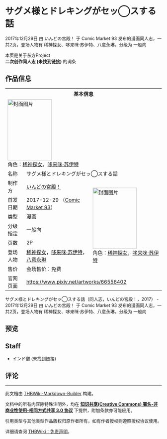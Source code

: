 # サグメ様とドレキングがセッ◯スする話

<!-- source html: G:\repos\THBWiki-Markdown-Builder\THBWikiMarkdown\Temp\main\4\41\ns0%3A%E3%82%B5%E3%82%B0%E3%83%A1%E6%A7%98%E3%81%A8%E3%83%89%E3%83%AC%E3%82%AD%E3%83%B3%E3%82%B0%E3%81%8C%E3%82%BB%E3%83%83%E2%97%AF%E3%82%B9%E3%81%99%E3%82%8B%E8%A9%B1.html -->

2017年12月29日 由 いんどの宮殿！ 于 Comic Market 93 发布的漫画同人志，一共2页，登场人物有 稀神探女、哆来咪·苏伊特、八意永琳，分级为 一般向

本页是关于东方Project  
 **二次创作同人志 (未找到链接)** 的词条
## 作品信息

<table><tbody><tr><th colspan="3">基本信息</th></tr><tr><td class="cover-artwork-mobile" colspan="2"><a href="./文件-サグメ様とドレキングがセッ◯スする話封面.jpg.md" class="image" title="封面图片"><img alt="封面图片" src="https://upload.thwiki.cc/thumb/9/9e/%E3%82%B5%E3%82%B0%E3%83%A1%E6%A7%98%E3%81%A8%E3%83%89%E3%83%AC%E3%82%AD%E3%83%B3%E3%82%B0%E3%81%8C%E3%82%BB%E3%83%83%E2%97%AF%E3%82%B9%E3%81%99%E3%82%8B%E8%A9%B1%E5%B0%81%E9%9D%A2.jpg/141px-%E3%82%B5%E3%82%B0%E3%83%A1%E6%A7%98%E3%81%A8%E3%83%89%E3%83%AC%E3%82%AD%E3%83%B3%E3%82%B0%E3%81%8C%E3%82%BB%E3%83%83%E2%97%AF%E3%82%B9%E3%81%99%E3%82%8B%E8%A9%B1%E5%B0%81%E9%9D%A2.jpg" decoding="async" loading="lazy" width="141" height="196" srcset="https://upload.thwiki.cc/thumb/9/9e/%E3%82%B5%E3%82%B0%E3%83%A1%E6%A7%98%E3%81%A8%E3%83%89%E3%83%AC%E3%82%AD%E3%83%B3%E3%82%B0%E3%81%8C%E3%82%BB%E3%83%83%E2%97%AF%E3%82%B9%E3%81%99%E3%82%8B%E8%A9%B1%E5%B0%81%E9%9D%A2.jpg/211px-%E3%82%B5%E3%82%B0%E3%83%A1%E6%A7%98%E3%81%A8%E3%83%89%E3%83%AC%E3%82%AD%E3%83%B3%E3%82%B0%E3%81%8C%E3%82%BB%E3%83%83%E2%97%AF%E3%82%B9%E3%81%99%E3%82%8B%E8%A9%B1%E5%B0%81%E9%9D%A2.jpg 1.5x, https://upload.thwiki.cc/thumb/9/9e/%E3%82%B5%E3%82%B0%E3%83%A1%E6%A7%98%E3%81%A8%E3%83%89%E3%83%AC%E3%82%AD%E3%83%B3%E3%82%B0%E3%81%8C%E3%82%BB%E3%83%83%E2%97%AF%E3%82%B9%E3%81%99%E3%82%8B%E8%A9%B1%E5%B0%81%E9%9D%A2.jpg/282px-%E3%82%B5%E3%82%B0%E3%83%A1%E6%A7%98%E3%81%A8%E3%83%89%E3%83%AC%E3%82%AD%E3%83%B3%E3%82%B0%E3%81%8C%E3%82%BB%E3%83%83%E2%97%AF%E3%82%B9%E3%81%99%E3%82%8B%E8%A9%B1%E5%B0%81%E9%9D%A2.jpg 2x" data-file-width="1087" data-file-height="1512"></a><div class="cover-char">角色：<a href="./稀神探女.md" title="稀神探女">稀神探女</a>，<a href="./哆来咪·苏伊特.md" title="哆来咪·苏伊特">哆来咪·苏伊特</a></div></td>
</tr><tr><td class="label">名称</td><td colspan="2"> サグメ様とドレキングがセッ◯スする話 </td></tr><tr><td class="label">制作方</td><td><a href="./いんどの宮殿！.md" title="いんどの宮殿！">いんどの宮殿！</a></td><td class="cover-artwork" rowspan="7" style="min-width:196px;"><a href="./文件-サグメ様とドレキングがセッ◯スする話封面.jpg.md" class="image" title="封面图片"><img alt="封面图片" src="https://upload.thwiki.cc/thumb/9/9e/%E3%82%B5%E3%82%B0%E3%83%A1%E6%A7%98%E3%81%A8%E3%83%89%E3%83%AC%E3%82%AD%E3%83%B3%E3%82%B0%E3%81%8C%E3%82%BB%E3%83%83%E2%97%AF%E3%82%B9%E3%81%99%E3%82%8B%E8%A9%B1%E5%B0%81%E9%9D%A2.jpg/141px-%E3%82%B5%E3%82%B0%E3%83%A1%E6%A7%98%E3%81%A8%E3%83%89%E3%83%AC%E3%82%AD%E3%83%B3%E3%82%B0%E3%81%8C%E3%82%BB%E3%83%83%E2%97%AF%E3%82%B9%E3%81%99%E3%82%8B%E8%A9%B1%E5%B0%81%E9%9D%A2.jpg" decoding="async" loading="lazy" width="141" height="196" srcset="https://upload.thwiki.cc/thumb/9/9e/%E3%82%B5%E3%82%B0%E3%83%A1%E6%A7%98%E3%81%A8%E3%83%89%E3%83%AC%E3%82%AD%E3%83%B3%E3%82%B0%E3%81%8C%E3%82%BB%E3%83%83%E2%97%AF%E3%82%B9%E3%81%99%E3%82%8B%E8%A9%B1%E5%B0%81%E9%9D%A2.jpg/211px-%E3%82%B5%E3%82%B0%E3%83%A1%E6%A7%98%E3%81%A8%E3%83%89%E3%83%AC%E3%82%AD%E3%83%B3%E3%82%B0%E3%81%8C%E3%82%BB%E3%83%83%E2%97%AF%E3%82%B9%E3%81%99%E3%82%8B%E8%A9%B1%E5%B0%81%E9%9D%A2.jpg 1.5x, https://upload.thwiki.cc/thumb/9/9e/%E3%82%B5%E3%82%B0%E3%83%A1%E6%A7%98%E3%81%A8%E3%83%89%E3%83%AC%E3%82%AD%E3%83%B3%E3%82%B0%E3%81%8C%E3%82%BB%E3%83%83%E2%97%AF%E3%82%B9%E3%81%99%E3%82%8B%E8%A9%B1%E5%B0%81%E9%9D%A2.jpg/282px-%E3%82%B5%E3%82%B0%E3%83%A1%E6%A7%98%E3%81%A8%E3%83%89%E3%83%AC%E3%82%AD%E3%83%B3%E3%82%B0%E3%81%8C%E3%82%BB%E3%83%83%E2%97%AF%E3%82%B9%E3%81%99%E3%82%8B%E8%A9%B1%E5%B0%81%E9%9D%A2.jpg 2x" data-file-width="1087" data-file-height="1512"></a><div class="cover-char">角色：<a href="./稀神探女.md" title="稀神探女">稀神探女</a>，<a href="./哆来咪·苏伊特.md" title="哆来咪·苏伊特">哆来咪·苏伊特</a></div></td>
</tr><tr><td class="label">首发日期</td><td>2017-12-29&#160;（<a href="/展会作品列表?e=Comic+Market%2393">Comic Market 93</a>）</td></tr><tr><td class="label">类型</td><td>漫画</td></tr><tr><td class="label">分级指定</td><td>一般向</td></tr><tr><td class="label">页数</td><td>2P</td></tr><tr><td class="label">登场人物</td><td><a href="./稀神探女.md" title="稀神探女">稀神探女</a>，<a href="./哆来咪·苏伊特.md" title="哆来咪·苏伊特">哆来咪·苏伊特</a>，<a href="./八意永琳.md" title="八意永琳">八意永琳</a></td></tr><tr><td class="label">售价</td><td>会场售价：免费</td></tr>
<tr><td class="label">官网页面</td><td colspan="2"><a rel="nofollow" class="external free" href="https://www.pixiv.net/artworks/66558402">https://www.pixiv.net/artworks/66558402</a></td></tr></tbody></table>

サグメ様とドレキングがセッ◯スする話（同人志，いんどの宮殿！，2017） - 2017年12月29日 由 いんどの宮殿！ 于 Comic Market 93 发布的漫画同人志，一共2页，登场人物有 稀神探女、哆来咪·苏伊特、八意永琳，分级为 一般向
## 预览
## Staff
- インド僧 (未找到链接)

## 评论




---

此文档由 [THBWiki-Markdown-Builder](https://github.com/Delsin-Yu/THBWiki-Markdown-Builder) 构建。

文档中的所有内容除特殊注明外，均在 [**知识共享(Creative Commons) 署名-非商业性使用-相同方式共享 3.0 协议**](https://creativecommons.org/licenses/by-sa/3.0/deed.zh-hans) 下提供，附加条款亦可能应用。

引用类型与其他类型作品版权归原作者所有，如有作者授权则遵照授权协议使用。

详细请查阅 [THBWiki：免责声明](https://thbwiki.cc/THBWiki:%E5%85%8D%E8%B4%A3%E5%A3%B0%E6%98%8E)。

